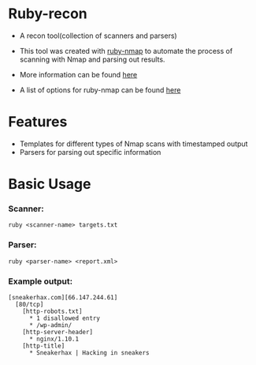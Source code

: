 # Ruby-recon
* A recon tool(collection of scanners and parsers)

* This tool was created with [ruby-nmap](https://github.com/sophsec/ruby-nmap) to automate the process of scanning with Nmap and parsing out results.

* More information can be found [here](http://sneakerhax.com/recon-at-scale/)

* A list of options for ruby-nmap can be found [here](https://github.com/sophsec/ruby-nmap/blob/ad12f9d533ff3b5b3dc559922a8f19b4b9409f32/lib/nmap/task.rb)

# Features
<ul>
  <li>Templates for different types of Nmap scans with timestamped output
  <li>Parsers for parsing out specific information
</ul>

# Basic Usage

### Scanner:
`ruby <scanner-name> targets.txt`

### Parser:
`ruby <parser-name> <report.xml>`

### Example output:
```
[sneakerhax.com][66.147.244.61]
  [80/tcp]
    [http-robots.txt]
      * 1 disallowed entry
      * /wp-admin/
    [http-server-header]
      * nginx/1.10.1
    [http-title]
      * Sneakerhax | Hacking in sneakers
```
